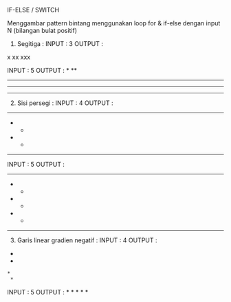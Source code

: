 IF-ELSE / SWITCH

Menggambar pattern bintang menggunakan loop for & if-else dengan input N (bilangan bulat positif)

1. Segitiga :
  INPUT : 3
  OUTPUT :
  
  x
  xx
  xxx


  INPUT : 5
  OUTPUT :
  *
  **
  ***
  ****
  *****
  
2. Sisi persegi :
  INPUT : 4
  OUTPUT :
  ****
  *  *
  *  *
  ****
  
  INPUT : 5
  OUTPUT :
  *****
  *   *
  *   *
  *   *
  *****

3. Garis linear gradien negatif :
  INPUT : 4
  OUTPUT :
  *
   *
    *
     *
     
  INPUT : 5
  OUTPUT :
  *
   *
    *
     *
      *
   
